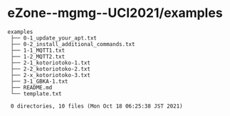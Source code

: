 # eZone--mgmg--UCI2021/examples

    examples
     ├── 0-1_update_your_apt.txt
     ├── 0-2_install_additional_commands.txt
     ├── 1-1_MQTT1.txt
     ├── 1-2_MQTT2.txt
     ├── 2-1_kotoriotoko-1.txt
     ├── 2-2_kotoriotoko-2.txt
     ├── 2-x_kotoriotoko-3.txt
     ├── 3-1_GBKA-1.txt
     ├── README.md
     └── template.txt
     
     0 directories, 10 files (Mon Oct 18 06:25:38 JST 2021)

